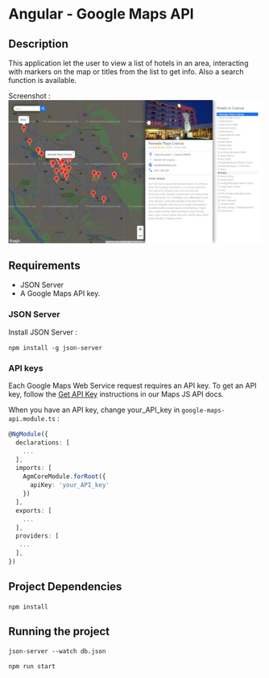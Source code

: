 # Angular - Google Maps API

## Description

This application let the user to view a list of hotels in an area, interacting with markers on the map or titles from the list to get info. Also a search function is available.

Screenshot :
![alt text](https://raw.githubusercontent.com/AndreiGolopenta/Angular-Google-Maps-API/master/src/assets/image1.png)

## Requirements

* JSON Server
* A Google Maps API key.

### JSON Server

Install JSON Server : 
```cli
npm install -g json-server
```

### API keys

Each Google Maps Web Service request requires an API key. To get an API key, follow the [Get API Key](https://developers.google.com/maps/documentation/javascript/get-api-key) instructions in our Maps JS API docs.

When you have an API key, change your_API_key in `google-maps-api.module.ts` :

```typescript
@NgModule({
  declarations: [
    ...
  ],
  imports: [ 
    AgmCoreModule.forRoot({
      apiKey: 'your_API_key'
    })
  ],
  exports: [
    ...
  ],
  providers: [
   ...
  ],
})
```

## Project Dependencies

`npm install`

## Running the project

```cli
json-server --watch db.json
```
```cli
npm run start
```

